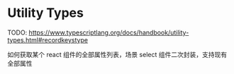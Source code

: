 # Utility Types

TODO:
https://www.typescriptlang.org/docs/handbook/utility-types.html#recordkeystype

如何获取某个 react 组件的全部属性列表，场景 select 组件二次封装，支持现有全部属性
